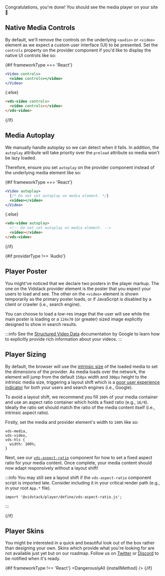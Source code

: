 <script>
  import DangerouslyAll from './_DangerouslyAll.md';

  export let installMethod;
  export let frameworkType;
  export let providerType;
</script>

Congratulations, you're done! You should see the media player on your site :tada:

## Native Media Controls

By default, we'll remove the controls on the underlying `<audio>` or `<video>` element as we
expect a custom user interface (UI) to be presented. Set the `controls` property on the provider
component if you'd like to display the native UI controls like so:

{#if frameworkType === 'React'}

```jsx
<Video controls>
  <video controls></video>
</Video>
```

{:else}

```html
<vds-video controls>
  <video controls></video>
</vds-video>
```

{/if}

## Media Autoplay

We manually handle autoplay so we can detect when it fails. In addition, the `autoplay` attribute
will take priority over the `preload` attribute so media won't be lazy loaded.

Therefore, ensure you set `autoplay` on the provider component instead of the underlying media
element like so:

{#if frameworkType === 'React'}

```jsx
<Video autoplay>
  {/* Do not set autoplay on media element. */}
  <video></video>
</Video>
```

{:else}

```html
<vds-video autoplay>
  <!-- Do not set autoplay on media element. -->
  <video></video>
</vds-video>
```

{/if}

{#if providerType !== 'Audio'}

## Player Poster

You might've noticed that we declare two posters in the player markup. The one on the Vidstack
provider element is the poster that you expect your users to load and see. The other on the
`<video>` element is shown temporarily as the primary poster loads, or if JavaScript is disabled
by a client or crawler (i.e., search engine).

You can choose to load a low-res image that the user will see while the main poster is loading or
a `124x70` (or greater) sized image explicitly designed to show in search results.

:::info
See the [Structured Video Data](https://developers.google.com/search/docs/advanced/structured-data/video)
documentation by Google to learn how to explicitly provide rich information about your videos.
:::

## Player Sizing

By default, the browser will use the [intrinsic size](https://developer.mozilla.org/en-US/docs/Glossary/Intrinsic_Size)
of the loaded media to set the dimensions of the provider. As media loads over the network,
the element will jump from the default `150px` width and `300px` height to the intrinsic media size,
triggering a layout shift which is a [poor user experience indicator](https://web.dev/cls) for
both your users and search engines (i.e., Google).

To avoid a layout shift, we recommend you fill `100%` of your media container and use an aspect
ratio container which holds a fixed ratio (e.g., `16/9`). Ideally the ratio set should match the
ratio of the media content itself (i.e., intrinsic aspect ratio).

Firstly, set the media and provider element's width to `100%` like so:

```css:copy
vds-media,
vds-video,
vds-hls {
  width: 100%;
}
```

Next, see our [`vds-aspect-ratio`](../../../components/ui/aspect-ratio/index.md) component for how
to set a fixed aspect ratio for your media content. Once complete, your media content should now
adapt responsively without a layout shift!

:::info
You may still see a layout shift if the `vds-aspect-ratio` component script is imported late.
Consider including it in your critical render path (e.g., in your root `App.*` file).

```js:title=App.*:copy
import '@vidstack/player/define/vds-aspect-ratio.js';
```

:::

{/if}

## Player Skins

You might be interested in a quick and beautiful look out of the box rather than
designing your own. Skins which provide what you're looking for are not available just yet but
on our roadmap. Follow us on [Twitter](https://twitter.com/vidstackjs?lang=en) or
[Discord](https://discord.com/invite/7RGU7wvsu9) to be notified when it's ready.

{#if frameworkType !== 'React'}
<DangerouslyAll {installMethod} />
{/if}
